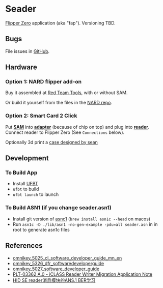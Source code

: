 # Seader

[Flipper Zero](https://flipperzero.one/) application (aka "fap"). Versioning TBD.

## Bugs

File issues in [GitHub](https://github.com/bettse/seader/issues).

## Hardware

### Option 1: NARD flipper add-on

Buy it assembled at [Red Team Tools](https://www.redteamtools.com/nard-sam-expansion-board-for-flipper-zero-with-hid-seos-iclass-sam/), with or without SAM.


Or build it yourself from the files in the [NARD repo](https://github.com/killergeek/nard).

### Option 2: Smart Card 2 Click

Put **[SAM](https://www.cdw.com/product/hp-sim-for-hid-iclass-for-hip2-reader-security-sim/4854794)** into **[adapter](https://a.co/d/1E9Zk1h)** (because of chip on top) and plug into **[reader](https://www.mikroe.com/smart-card-2-click)**. Connect reader to Flipper Zero (See `Connections` below).

Optionally 3d print a [case designed by sean](https://www.printables.com/model/543149-case-for-flipper-zero-devboard-smart2click-samsim)

## Development

### To Build App

 * Install [UFBT](https://github.com/flipperdevices/flipperzero-ufbt)
 * `ufbt` to build
 * `ufbt launch` to launch

### To Build ASN1 (if you change seader.asn1)

 * Install git version of [asnc1](https://github.com/vlm/asn1c) (`brew install asn1c --head` on macos)
 * Run `asn1c -D ./lib/asn1 -no-gen-example -pdu=all seader.asn` in in root to generate asn1c files

## References

- [omnikey_5025_cl_software_developer_guide_mn_en](https://www.virtualsecurity.nl/amfile/file/download/file/18/product/1892/)
- [omnikey_5326_dfr_softwaredeveloperguide](https://www.hidglobal.com/sites/default/files/documentlibrary/omnikey_5326_dfr_softwaredeveloperguide.pdf)
- [omnikey_5027_software_developer_guide](https://www.hidglobal.com/sites/default/files/documentlibrary/omnikey_5027_software_developer_guide.pdf)
- [PLT-03362 A.0 - iCLASS Reader Writer Migration Application Note](http://web.archive.org/web/20230330180023/https://info.hidglobal.com/rs/289-TSC-352/images/PLT-03362%20A.0%20-%20iCLASS%20Reader%20Writer%20Migration%20Application%20Note.pdf)
- [HID SE reader消息模块的ANS.1 BER学习](https://blog.csdn.net/eyasys/article/details/8501200)
